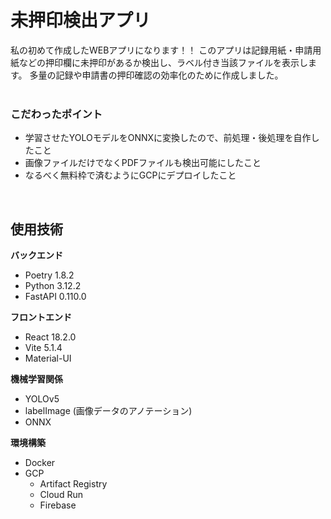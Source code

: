 # 未押印検出アプリ

私の初めて作成したWEBアプリになります！！
このアプリは記録用紙・申請用紙などの押印欄に未押印があるか検出し、ラベル付き当該ファイルを表示します。
多量の記録や申請書の押印確認の効率化のために作成しました。
<br>
<br>

### こだわったポイント
* 学習させたYOLOモデルをONNXに変換したので、前処理・後処理を自作したこと
* 画像ファイルだけでなくPDFファイルも検出可能にしたこと
* なるべく無料枠で済むようにGCPにデプロイしたこと

<br>

## 使用技術
**バックエンド**
* Poetry 1.8.2
* Python 3.12.2
* FastAPI 0.110.0


**フロントエンド**
* React 18.2.0
* Vite 5.1.4
* Material-UI

**機械学習関係**
* YOLOv5
* labelImage (画像データのアノテーション)
* ONNX

**環境構築**
* Docker
* GCP
  * Artifact Registry
  * Cloud Run
  * Firebase

